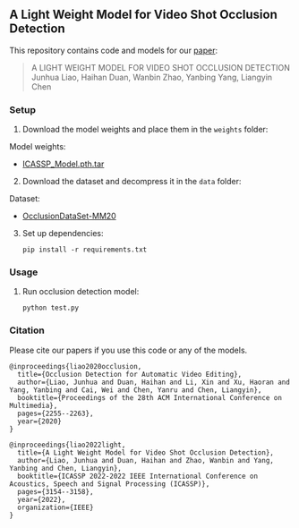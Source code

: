## A Light Weight Model for Video Shot Occlusion Detection

This repository contains code and models for our [paper](https://junhua-liao.github.io/Junhua-Liao/publications/papers/ICASSP_2022.pdf):

> A LIGHT WEIGHT MODEL FOR VIDEO SHOT OCCLUSION DETECTION  
> Junhua Liao, Haihan Duan, Wanbin Zhao, Yanbing Yang, Liangyin Chen


### Setup 

1) Download the model weights and place them in the `weights` folder:


Model weights:
- [ICASSP_Model.pth.tar](https://drive.google.com/file/d/1nJLdf1hqvx22LhD_uDOT5O0JeDmapSqN/view?usp=sharing)

2) Download the dataset and decompress it in the `data` folder:


Dataset:
- [OcclusionDataSet-MM20](https://junhua-liao.github.io/Occlusion-Detection/)

  
3) Set up dependencies: 

    ```shell
    pip install -r requirements.txt
    ```

### Usage 

1) Run occlusion detection model:

    ```shell
    python test.py
    ```

### Citation

Please cite our papers if you use this code or any of the models. 
```
@inproceedings{liao2020occlusion,
  title={Occlusion Detection for Automatic Video Editing},
  author={Liao, Junhua and Duan, Haihan and Li, Xin and Xu, Haoran and Yang, Yanbing and Cai, Wei and Chen, Yanru and Chen, Liangyin},
  booktitle={Proceedings of the 28th ACM International Conference on Multimedia},
  pages={2255--2263},
  year={2020}
}
```

```
@inproceedings{liao2022light,
  title={A Light Weight Model for Video Shot Occlusion Detection},
  author={Liao, Junhua and Duan, Haihan and Zhao, Wanbin and Yang, Yanbing and Chen, Liangyin},
  booktitle={ICASSP 2022-2022 IEEE International Conference on Acoustics, Speech and Signal Processing (ICASSP)},
  pages={3154--3158},
  year={2022},
  organization={IEEE}
}
```
